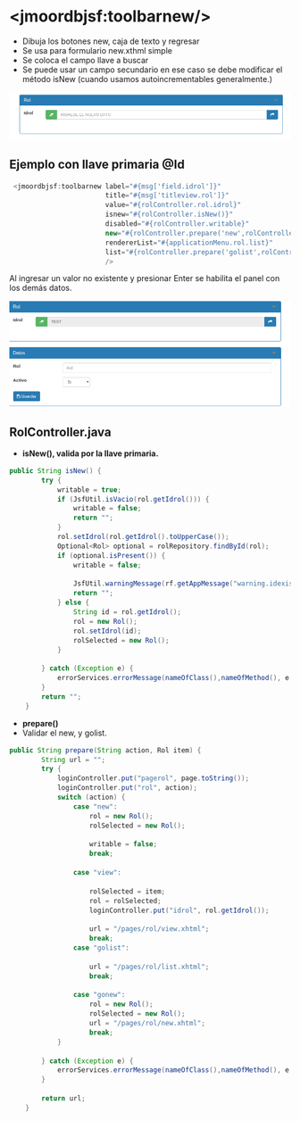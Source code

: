# &lt;jmoordbjsf:toolbarnew/&gt;

* Dibuja los botones new, caja de texto y regresar
* Se usa para formulario new.xthml simple
* Se coloca el campo llave a buscar
* Se puede usar un campo secundario en ese caso se debe modificar el método isNew \(cuando usamos autoincrementables generalmente.\)

![](/assets/componente.png)

## Ejemplo con llave primaria  @Id

```java
 <jmoordbjsf:toolbarnew label="#{msg['field.idrol']}"
                        title="#{msg['titleview.rol']}"
                        value="#{rolController.rol.idrol}"
                        isnew="#{rolController.isNew()}"
                        disabled="#{rolController.writable}"
                        new="#{rolController.prepare('new',rolController.rol)}"
                        rendererList="#{applicationMenu.rol.list}"
                        list="#{rolController.prepare('golist',rolController.rol)}"
                        />
```

Al ingresar un valor no existente y presionar Enter se habilita el panel con los demás datos.

![](/assets/test.png)

## RolController.java

* **isNew\(\), valida por la llave primaria.**

```java
public String isNew() {
        try {
            writable = true;
            if (JsfUtil.isVacio(rol.getIdrol())) {
                writable = false;
                return "";
            }
            rol.setIdrol(rol.getIdrol().toUpperCase());
            Optional<Rol> optional = rolRepository.findById(rol);
            if (optional.isPresent()) {
                writable = false;

                JsfUtil.warningMessage(rf.getAppMessage("warning.idexist"));
                return "";
            } else {
                String id = rol.getIdrol();
                rol = new Rol();
                rol.setIdrol(id);
                rolSelected = new Rol();
            }

        } catch (Exception e) {
            errorServices.errorMessage(nameOfClass(),nameOfMethod(), e.getLocalizedMessage());
        }
        return "";
    }
```

* **prepare\(\)**
* Validar el new, y golist.

```java
public String prepare(String action, Rol item) {
        String url = "";
        try {
            loginController.put("pagerol", page.toString());
            loginController.put("rol", action);
            switch (action) {
                case "new":
                    rol = new Rol();
                    rolSelected = new Rol();

                    writable = false;
                    break;

                case "view":

                    rolSelected = item;
                    rol = rolSelected;
                    loginController.put("idrol", rol.getIdrol());

                    url = "/pages/rol/view.xhtml";
                    break;
                case "golist":

                    url = "/pages/rol/list.xhtml";
                    break;

                case "gonew":
                    rol = new Rol();
                    rolSelected = new Rol();
                    url = "/pages/rol/new.xhtml";
                    break;
            }

        } catch (Exception e) {
            errorServices.errorMessage(nameOfClass(),nameOfMethod(), e.getLocalizedMessage());
        }

        return url;
    }
```



